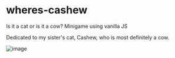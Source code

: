 # wheres-cashew
 Is it a cat or is it a cow? Minigame using vanilla JS

 Dedicated to my sister's cat, Cashew, who is most definitely a cow. 
 
 ![image](https://user-images.githubusercontent.com/100234937/193436393-9b38b7ea-750e-43c3-b0dc-a7208bfe0b5f.png)
